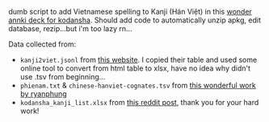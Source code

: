 dumb script to add Vietnamese spelling to Kanji (Hán Việt) in this [wonder annki deck for kodansha](https://www.reddit.com/r/LearnJapanese/comments/7awl99/kodansha_kanji_learners_guide_anki_deck_with_audio/). Should add code to automatically unzip apkg, edit database, rezip...but i'm too lazy rn...

Data collected from:  
* `kanji2viet.jsonl` from [this website](http://y.saromalang.com/kanji/test-kanji-1945/kanji1945). I copied their table and used some online tool to convert from html table to xlsx, have no idea why didn't use .tsv from beginning...
* `phienam.txt` & `chinese-hanviet-cognates.tsv` from [this wonderful work by ryanphung](https://github.com/ryanphung/chinese-hanviet-cognates)
* `kodansha_kanji_list.xlsx` from [this reddit post](https://www.reddit.com/r/LearnJapanese/comments/9jq84l/here_is_a_spreadsheet_with_information_related_to/), thank you for your hard work!  
